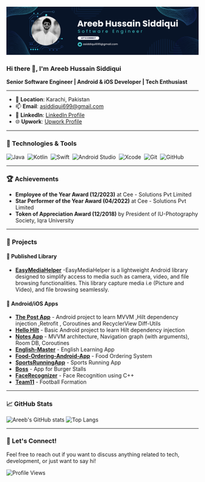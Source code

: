 ![Header](https://github.com/areebhussainsiddiqui/areebhussainsiddiqui/blob/main/banner.png)

### Hi there 👋, I'm Areeb Hussain Siddiqui

**Senior Software Engineer | Android & iOS Developer | Tech Enthusiast**

---

- 📍 **Location**: Karachi, Pakistan
- 📫 **Email**: asiddiqui699@gmail.com
- 👔 **LinkedIn**: [LinkedIn Profile](https://www.linkedin.com/in/asiddiqui699)
- 🌐 **Upwork**: [Upwork Profile](https://www.upwork.com/freelancers/areebhussain2)
---

### 🔧 Technologies & Tools

![Java](https://img.shields.io/badge/-Java-05122A?style=flat&logo=java&logoColor=FFA518)&nbsp;
![Kotlin](https://img.shields.io/badge/-Kotlin-05122A?style=flat&logo=kotlin&logoColor=FFA518)&nbsp;
![Swift](https://img.shields.io/badge/-Swift-05122A?style=flat&logo=swift)&nbsp;
![Android Studio](https://img.shields.io/badge/-Android_Studio-05122A?style=flat&logo=android-studio)&nbsp;
![Xcode](https://img.shields.io/badge/-Xcode-05122A?style=flat&logo=xcode)&nbsp;
![Git](https://img.shields.io/badge/-Git-05122A?style=flat&logo=git)&nbsp;
![GitHub](https://img.shields.io/badge/-GitHub-05122A?style=flat&logo=github)&nbsp;

---

### 🏆 Achievements

- **Employee of the Year Award (12/2023)** at Cee - Solutions Pvt Limited
- **Star Performer of the Year Award (04/2022)** at Cee - Solutions Pvt Limited
- **Token of Appreciation Award (12/2018)** by President of IU-Photography Society, Iqra University

---

### 📂 Projects

#### 🧩 Published Library
- [**EasyMediaHelper**](https://github.com/areebhussainsiddiqui/EasyMediaHelper) -EasyMediaHelper is a lightweight Android library designed to simplify access to media such as camera, video, and file browsing functionalities. This library capture media i.e (Picture and Video), and file browsing seamlessly.

#### 📱 Android/iOS Apps
- [**The Post App**](https://github.com/areebhussainsiddiqui/The-Post-App) - Android project to learn  MVVM ,Hilt dependency injection ,Retrofit , Coroutines and RecyclerView Diff-Utils
- [**Hello Hilt**](https://github.com/areebhussainsiddiqui/HelloHilt) - Basic Android project to learn Hilt dependency injection
- [**Notes App**](https://github.com/areebhussainsiddiqui/Notes-App) - MVVM architecture, Navigation graph (with arguments), Room DB, Coroutines  
- [**English-Master**](https://github.com/areebhussainsiddiqui/English-Master) - English Learning App
- [**Food-Ordering-Android-App**](https://github.com/areebhussainsiddiqui/Food-Ordering-Android-App) - Food Ordering System
- [**SportsRunningApp**](https://github.com/areebhussainsiddiqui/SportsRunningApp) - Sports Running App
- [**Boss**](https://github.com/areebhussainsiddiqui/Boss) - App for Burger Stalls
- [**FaceRecognizer**](https://github.com/areebhussainsiddiqui/FaceRecognizer) - Face Recognition using C++
- [**Team11**](https://github.com/areebhussainsiddiqui/Team11) - Football Formation

---

### 📈 GitHub Stats

![Areeb's GitHub stats](https://github-readme-stats.vercel.app/api?username=areebhussainsiddiqui&show_icons=true&theme=tokyonight&hide=prs&count_private=true)
![Top Langs](https://github-readme-stats.vercel.app/api/top-langs/?username=areebhussainsiddiqui&layout=compact&theme=radical)

---

### 💬 Let's Connect!

Feel free to reach out if you want to discuss anything related to tech, development, or just want to say hi!

![Profile Views](https://komarev.com/ghpvc/?username=areebhussainsiddiqui&color=blue)
